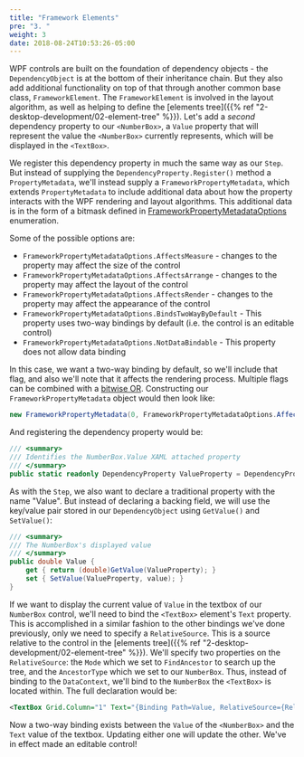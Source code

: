 ```yaml
---
title: "Framework Elements"
pre: "3. "
weight: 3
date: 2018-08-24T10:53:26-05:00
---
```


WPF controls are built on the foundation of dependency objects - the `DependencyObject` is at the bottom of their inheritance chain.  But they also add additional functionality on top of that through another common base class, `FrameworkElement`.  The `FrameworkElement` is involved in the layout algorithm, as well as helping to define the [elements tree]({{% ref "2-desktop-development/02-element-tree" %}}).  Let's add a _second_ dependency property to our `<NumberBox>`, a `Value` property that will represent the value the `<NumberBox>` currently represents, which will be displayed in the `<TextBox>`.

We register this dependency property in much the same way as our `Step`.  But instead of supplying the `DependencyProperty.Register()` method a `PropertyMetadata`, we'll instead supply a `FrameworkPropertyMetadata`, which extends `PropertyMetadata` to include additional data about how the property interacts with the WPF rendering and layout algorithms.  This additional data is in the form of a bitmask defined in [FrameworkPropertyMetadataOptions](https://docs.microsoft.com/en-us/dotnet/api/system.windows.frameworkpropertymetadataoptions?view=netcore-3.1) enumeration.

Some of the possible options are:

* `FrameworkPropertyMetadataOptions.AffectsMeasure` - changes to the property may affect the size of the control
* `FrameworkPropertyMetadataOptions.AffectsArrange` - changes to the property may affect the layout of the control
* `FrameworkPropertyMetadataOptions.AffectsRender` - changes to the property may affect the appearance of the control
* `FrameworkPropertyMetadataOptions.BindsTwoWayByDefault` - This property uses two-way bindings by default (i.e. the control is an editable control)
* `FrameworkPropertyMetadataOptions.NotDataBindable` - This property does not allow data binding

In this case, we want a two-way binding by default, so we'll include that flag, and also we'll note that it affects the rendering process.  Multiple flags can be combined with a [bitwise OR](https://docs.microsoft.com/en-us/dotnet/csharp/language-reference/operators/bitwise-and-shift-operators#logical-or-operator-).  Constructing our `FrameworkPropertyMetadata` object would then look like:

```csharp
new FrameworkPropertyMetadata(0, FrameworkPropertyMetadataOptions.AffectsRender | FrameworkPropertyMetadataOptions.BindsTwoWayByDefault)
```

And registering the dependency property would be:

```csharp
/// <summary>
/// Identifies the NumberBox.Value XAML attached property
/// </summary>
public static readonly DependencyProperty ValueProperty = DependencyProperty.Register(nameof(Value), typeof(double), typeof(NumberBox), new FrameworkPropertyMetadata(0, FrameworkPropertyMetadataOptions.AffectsRender | FrameworkPropertyMetadataOptions.BindsTwoWayByDefault));
```

As with the `Step`, we also want to declare a traditional property with the name "Value".  But instead of declaring a backing field, we will use the key/value pair stored in our `DependencyObject` using `GetValue()` and `SetValue()`:

```csharp
/// <summary>
/// The NumberBox's displayed value
/// </summary>
public double Value {
    get { return (double)GetValue(ValueProperty); }
    set { SetValue(ValueProperty, value); }
}
```

If we want to display the current value of `Value` in the textbox of our `NumberBox` control, we'll need to bind the `<TextBox>` element's `Text` property.  This is accomplished in a similar fashion to the other bindings we've done previously, only we need to specify a `RelativeSource`.  This is a source relative to the control in the [elements tree]({{% ref "2-desktop-development/02-element-tree" %}}).  We'll specify two properties on the `RelativeSource`: the `Mode` which we set to `FindAncestor` to search up the tree, and the `AncestorType` which we set to our `NumberBox`.  Thus, instead of binding to the `DataContext`, we'll bind to the `NumberBox` the `<TextBox>` is located within.  The full declaration would be:

```xml
<TextBox Grid.Column="1" Text="{Binding Path=Value, RelativeSource={RelativeSource Mode=FindAncestor, AncestorType=local:NumberBox}}"/>
```

Now a two-way binding exists between the `Value` of the `<NumberBox>` and the `Text` value of the textbox.  Updating either one will update the other.  We've in effect made an editable control!
